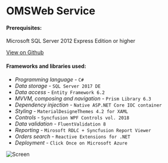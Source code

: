 # OMSWeb Service

#### Prerequisites:
Microsoft SQL Server 2012 Express Edition or higher

[View on Github](https://github.com/StupeniNET/OMSWeb)

#### Frameworks and libraries used:

- *Programming language* - `C#`
- *Data storage* - `SQL Server 2017 DE`
- *Data access* - `Entity Framework 6.2`
- *MVVM, composing and navigation* - `Prism Library 6.3`
- *Dependency injection* - `Native ASP.NET Core IOC container` 
- *Styling* - `MaterialDesigneThemes 4.2 for XAML`
- *Controls* - `Syncfusion WPF Controls vol. 2018`
- *Data validation* - `FluentValidation 8`
- *Reporting* - `Mirosoft RDLC + Syncfusion Report Viewer`
- *Orders search* - `Reactive Extensions for .NET` 
- *Deployment* - `Click Once on Microsoft Azure`

![Screen](https://github.com/StupeniNET/OMSWeb/blob/master/OMSWeb/Screenshots/screen.PNG?raw=true)
